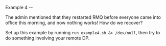 Example 4 -- 

The admin mentioned that they restarted RMQ before everyone came into office this morning, and now nothing works! How do we recover?

Set up this example by running `run_example4.sh &> /dev/null`, then try to do something involving your remote DP.
